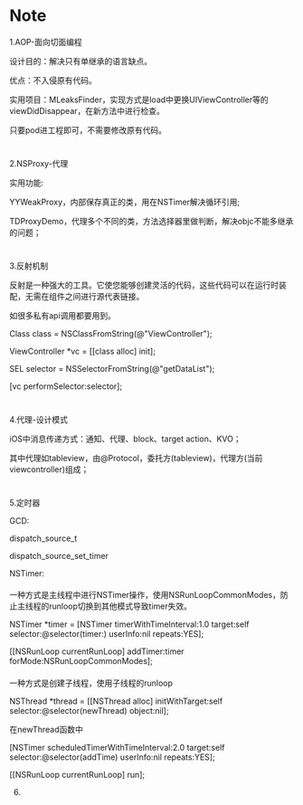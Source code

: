 # Note

1.AOP-面向切面编程

设计目的：解决只有单继承的语言缺点。

优点：不入侵原有代码。

实用项目：MLeaksFinder，实现方式是load中更换UIViewController等的viewDidDisappear，在新方法中进行检查。

只要pod进工程即可，不需要修改原有代码。

#

2.NSProxy-代理

实用功能:

YYWeakProxy，内部保存真正的类，用在NSTimer解决循环引用;

TDProxyDemo，代理多个不同的类，方法选择器里做判断，解决objc不能多继承的问题；

#

3.反射机制

反射是一种强大的工具。它使您能够创建灵活的代码，这些代码可以在运行时装配，无需在组件之间进行源代表链接。

如很多私有api调用都要用到。

Class class = NSClassFromString(@"ViewController");

ViewController *vc = [[class alloc] init];

SEL selector = NSSelectorFromString(@"getDataList");

[vc performSelector:selector];

#

4.代理-设计模式

iOS中消息传递方式：通知、代理、block、target action、KVO；

其中代理如tableview，由@Protocol，委托方(tableview)，代理方(当前viewcontroller)组成；

#

5.定时器

GCD:

dispatch_source_t

dispatch_source_set_timer

NSTimer:

####

一种方式是主线程中进行NSTimer操作，使用NSRunLoopCommonModes，防止主线程的runloop切换到其他模式导致timer失效。

NSTimer *timer = [NSTimer timerWithTimeInterval:1.0 target:self selector:@selector(timer:) userInfo:nil repeats:YES];

[[NSRunLoop currentRunLoop] addTimer:timer forMode:NSRunLoopCommonModes];

####

一种方式是创建子线程，使用子线程的runloop

NSThread *thread = [[NSThread alloc] initWithTarget:self selector:@selector(newThread) object:nil];

在newThread函数中

[NSTimer scheduledTimerWithTimeInterval:2.0 target:self selector:@selector(addTime) userInfo:nil repeats:YES];

[[NSRunLoop currentRunLoop] run];

6.


























